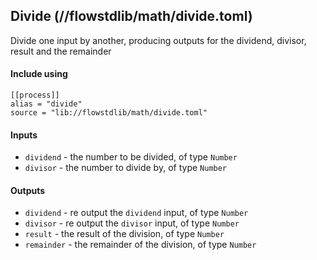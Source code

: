 ## Divide (//flowstdlib/math/divide.toml)
Divide one input by another, producing outputs for the dividend, divisor, result and the remainder

#### Include using
```
[[process]]
alias = "divide"
source = "lib://flowstdlib/math/divide.toml"
```

#### Inputs
* `dividend` - the number to be divided, of type `Number`
* `divisor` - the number to divide by, of type `Number`

#### Outputs
* `dividend` - re output the `dividend` input, of type `Number`
* `divisor` - re output the `divisor` input, of type `Number`
* `result` - the result of the division, of type `Number`
* `remainder` - the remainder of the division, of type `Number`